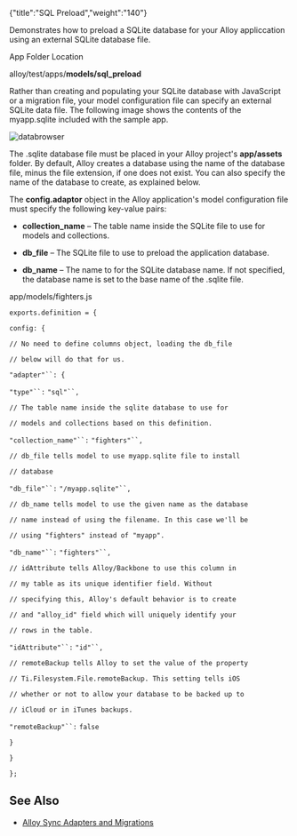 {"title":"SQL Preload","weight":"140"} 

Demonstrates how to preload a SQLite database for your Alloy appliccation using an external SQLite database file.

App Folder Location

alloy/test/apps/**models/sql\_preload**

Rather than creating and populating your SQLite database with JavaScript or a migration file, your model configuration file can specify an external SQLite data file. The following image shows the contents of the myapp.sqlite included with the sample app.

![databrowser](/Images/appc/download/attachments/41845729/databrowser.png)

The .sqlite database file must be placed in your Alloy project's **app/assets** folder. By default, Alloy creates a database using the name of the database file, minus the file extension, if one does not exist. You can also specify the name of the database to create, as explained below.

The **config.adaptor** object in the Alloy application's model configuration file must specify the following key-value pairs:

*   **collection\_name** – The table name inside the SQLite file to use for models and collections.
    
*   **db\_file** – The SQLite file to use to preload the application database.
    
*   **db\_name** – The name to for the SQLite database name. If not specified, the database name is set to the base name of the .sqlite file.
    

app/models/fighters.js

`exports.definition = {`

`config: {`

`// No need to define columns object, loading the db_file`

`// below will do that for us.`

`"adapter"``: {`

`"type"``:` `"sql"``,`

`// The table name inside the sqlite database to use for`

`// models and collections based on this definition.`

`"collection_name"``:` `"fighters"``,`

`// db_file tells model to use myapp.sqlite file to install`

`// database`

`"db_file"``:` `"/myapp.sqlite"``,`

`// db_name tells model to use the given name as the database`

`// name instead of using the filename. In this case we'll be`

`// using "fighters" instead of "myapp".`

`"db_name"``:` `"fighters"``,`

`// idAttribute tells Alloy/Backbone to use this column in`

`// my table as its unique identifier field. Without`

`// specifying this, Alloy's default behavior is to create`

`// and "alloy_id" field which will uniquely identify your`

`// rows in the table.`

`"idAttribute"``:` `"id"``,`

`// remoteBackup tells Alloy to set the value of the property`

`// Ti.Filesystem.File.remoteBackup. This setting tells iOS`

`// whether or not to allow your database to be backed up to`

`// iCloud or in iTunes backups.`

`"remoteBackup"``:` `false`

`}`

`}`

`};`

## See Also

*   [Alloy Sync Adapters and Migrations](/docs/appc/Alloy_Framework/Alloy_Guide/Alloy_Models/Alloy_Sync_Adapters_and_Migrations/)